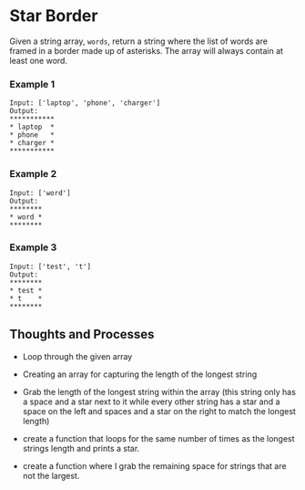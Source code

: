 # Star Border

Given a string array, `words`, return a string where the list of words are
framed in a border made up of asterisks. The array will always contain at least
one word.

### **Example 1**

```
Input: ['laptop', 'phone', 'charger']
Output:
***********
* laptop  *
* phone   *
* charger *
***********

```

### **Example 2**

```
Input: ['word']
Output:
********
* word *
********

```

### **Example 3**

```
Input: ['test', 't']
Output:
********
* test *
* t    *
********

```

## Thoughts and Processes

-  Loop through the given array

-  Creating an array for capturing the length of the longest string

-  Grab the length of the longest string within the array (this string only has
   a space and a star next to it while every other string has a star and a space
   on the left and spaces and a star on the right to match the longest length)

-  create a function that loops for the same number of times as the longest
   strings length and prints a star.

-  create a function where I grab the remaining space for strings that are not
   the largest.
